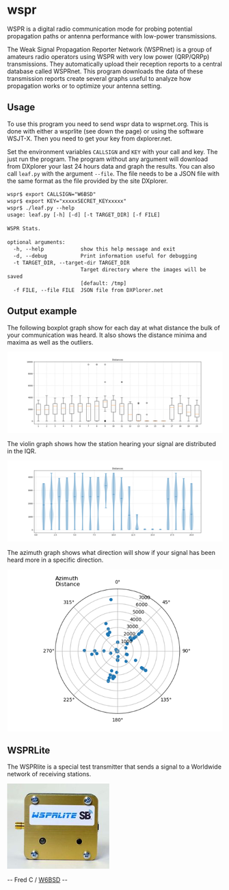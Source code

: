 # wspr

WSPR is a digital radio communication mode for probing potential
propagation paths or antenna performance with low-power transmissions.

The Weak Signal Propagation Reporter Network (WSPRnet) is a group of
amateurs radio operators using WSPR with very low power (QRP/QRPp)
transmissions.  They automatically upload their reception reports to a
central database called WSPRnet. This program downloads the data of
these transmission reports create several graphs useful to analyze how
propagation works or to optimize your antenna setting.

## Usage

To use this program you need to send wspr data to wsprnet.org. This is
done with either a wsprlite (see down the page) or using the software
WSJT-X. Then you need to get your key from dxplorer.net.

Set the environment variables `CALLSIGN` and `KEY` with your call and
key. The just run the program. The program without any argument will
download from DXplorer your last 24 hours data and graph the
results. You can also call `leaf.py` with the argument `--file`. The
file needs to be a JSON file with the same format as the file provided
by the site DXplorer.

    wspr$ export CALLSIGN="W6BSD"
	wspr$ export KEY="xxxxxSECRET_KEYxxxxx"
	wspr$ ./leaf.py --help
    usage: leaf.py [-h] [-d] [-t TARGET_DIR] [-f FILE]

    WSPR Stats.

    optional arguments:
      -h, --help            show this help message and exit
      -d, --debug           Print information useful for debugging
      -t TARGET_DIR, --target-dir TARGET_DIR
                            Target directory where the images will be saved
                            [default: /tmp]
      -f FILE, --file FILE  JSON file from DXPlorer.net

## Output example

The following boxplot graph show for each day at what distance the
bulk of your communication was heard. It also shows the distance
minima and maxima as well as the outliers.

![Distances](graphs/boxplot.png)

The violin graph shows how the station hearing your signal are
distributed in the IQR.

![Distribution](graphs/violin.png)

The azimuth graph shows what direction will show if your signal has
been heard more in a specific direction.

![Azimuth](graphs/azimuth.png)

## WSPRLite

The WSPRlite is a special test transmitter that sends a signal to a
Worldwide network of receiving stations.

![WSPR Picture](misc/wspr.jpg)

-- Fred C / [W6BSD](http://www.qrz.com/db/W6BSD) --

